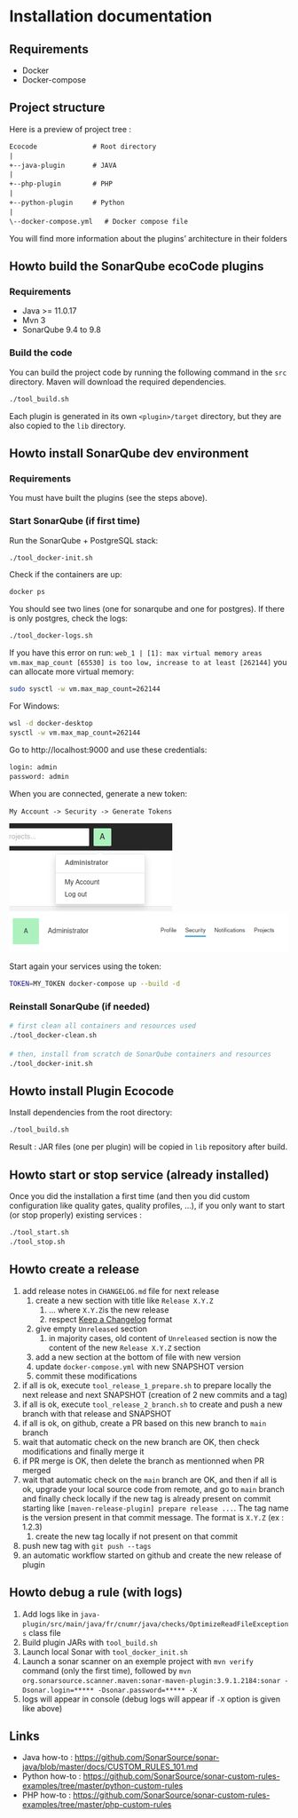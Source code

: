 Installation documentation
==========================

Requirements
------------

- Docker
- Docker-compose

Project structure
-----------------

Here is a preview of project tree :

```txt
Ecocode              # Root directory
|
+--java-plugin       # JAVA
|
+--php-plugin        # PHP
|
+--python-plugin     # Python
|
\--docker-compose.yml   # Docker compose file
```

You will find more information about the plugins’ architecture in their folders

Howto build the SonarQube ecoCode plugins
-----------------------------------------

### Requirements

- Java >= 11.0.17
- Mvn 3
- SonarQube 9.4 to 9.8

### Build the code

You can build the project code by running the following command in the `src` directory.
Maven will download the required dependencies.

```sh
./tool_build.sh
```

Each plugin is generated in its own `<plugin>/target` directory, but they are also copied to the `lib` directory.

Howto install SonarQube dev environment
---------------------------------------

### Requirements

You must have built the plugins (see the steps above).

### Start SonarQube (if first time)

Run the SonarQube + PostgreSQL stack:

```sh
./tool_docker-init.sh
```

Check if the containers are up:

```sh
docker ps
```

You should see two lines (one for sonarqube and one for postgres).
If there is only postgres, check the logs:

```sh
./tool_docker-logs.sh
```

If you have this error on run:
`web_1 | [1]: max virtual memory areas vm.max_map_count [65530] is too low, increase to at least [262144]`
you can allocate more virtual memory:

```sh
sudo sysctl -w vm.max_map_count=262144
```

For Windows:

```sh
wsl -d docker-desktop
sysctl -w vm.max_map_count=262144
```

Go to http://localhost:9000 and use these credentials:

```txt
login: admin
password: admin
```

When you are connected, generate a new token:

`My Account -> Security -> Generate Tokens`

![img.png](docs/resources/img.png)
![img_1.png](docs/resources/img_1.png)

Start again your services using the token:

```sh
TOKEN=MY_TOKEN docker-compose up --build -d
```

### Reinstall SonarQube (if needed)

```sh
# first clean all containers and resources used
./tool_docker-clean.sh

# then, install from scratch de SonarQube containers and resources
./tool_docker-init.sh
```

Howto install Plugin Ecocode
----------------------------

Install dependencies from the root directory:

```sh
./tool_build.sh
```

Result : JAR files (one per plugin) will be copied in `lib` repository after build.

Howto start or stop service (already installed)
-----------------------------------------------

Once you did the installation a first time (and then you did custom configuration like quality gates, quality
profiles, ...),
if you only want to start (or stop properly) existing services :

```sh
./tool_start.sh
./tool_stop.sh
```

Howto create a release
----------------------

1. add release notes in `CHANGELOG.md` file for next release
    1. create a new section with title like `Release X.Y.Z`
        1. ... where `X.Y.Z`is the new release
        2. respect [Keep a Changelog](https://keepachangelog.com/en/1.0.0/) format
    2. give empty `Unreleased` section
        1. in majority cases, old content of `Unreleased` section is now the content of the new `Release X.Y.Z` section
    3. add a new section at the bottom of file with new version
    4. update `docker-compose.yml` with new SNAPSHOT version
    5. commit these modifications
2. if all is ok, execute `tool_release_1_prepare.sh` to prepare locally the next release and next SNAPSHOT (creation of
   2 new commits and a tag)
3. if all is ok, execute `tool_release_2_branch.sh` to create and push a new branch with that release and SNAPSHOT
4. if all is ok, on github, create a PR based on this new branch to `main` branch
5. wait that automatic check on the new branch are OK, then check modifications and finally merge it
6. if PR merge is OK, then delete the branch as mentionned when PR merged
7. wait that automatic check on the `main` branch are OK, and then if all is ok, upgrade your local source code from
   remote, and go to `main` branch and finally check locally if the
   new tag is already present on commit starting like `[maven-release-plugin] prepare release ...`. The tag
   name is the version present in that commit message. The format is `X.Y.Z` (ex : 1.2.3)
    1. create the new tag locally if not present on that commit
8. push new tag with `git push --tags`
9. an automatic workflow started on github and create the new release of plugin

Howto debug a rule (with logs)
------------------------------

1. Add logs like in `java-plugin/src/main/java/fr/cnumr/java/checks/OptimizeReadFileExceptions` class file
2. Build plugin JARs with `tool_build.sh`
3. Launch local Sonar with `tool_docker_init.sh`
4. Launch a sonar scanner on an exemple project with `mvn verify` command (only the first time), followed by `mvn org.sonarsource.scanner.maven:sonar-maven-plugin:3.9.1.2184:sonar -Dsonar.login=***** -Dsonar.password=***** -X`
5. logs will appear in console (debug logs will appear if `-X` option is given like above)

Links
-----

- Java how-to : https://github.com/SonarSource/sonar-java/blob/master/docs/CUSTOM_RULES_101.md
- Python how-to : https://github.com/SonarSource/sonar-custom-rules-examples/tree/master/python-custom-rules
- PHP how-to : https://github.com/SonarSource/sonar-custom-rules-examples/tree/master/php-custom-rules
